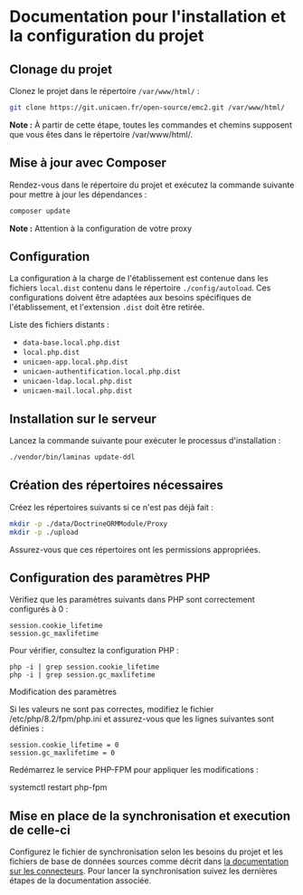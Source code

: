 # Documentation pour l'installation et la configuration du projet

## Clonage du projet

Clonez le projet dans le répertoire `/var/www/html/` :

```bash
git clone https://git.unicaen.fr/open-source/emc2.git /var/www/html/
```

**Note :** À partir de cette étape, toutes les commandes et chemins supposent que vous êtes dans le répertoire
/var/www/html/.

## Mise à jour avec Composer

Rendez-vous dans le répertoire du projet et exécutez la commande suivante pour mettre à jour les dépendances :

```bash
composer update
```

**Note :** Attention à la configuration de votre proxy

## Configuration

La configuration à la charge de l'établissement est contenue dans les fichiers `local.dist` contenu dans le répertoire
`./config/autoload`.
Ces configurations doivent être adaptées aux besoins spécifiques de l'établissement, et l'extension `.dist` doit être
retirée.

Liste des fichiers distants :

- `data-base.local.php.dist`
- `local.php.dist`
- `unicaen-app.local.php.dist`
- `unicaen-authentification.local.php.dist`
- `unicaen-ldap.local.php.dist`
- `unicaen-mail.local.php.dist`

## Installation sur le serveur

Lancez la commande suivante pour exécuter le processus d'installation :

```bash
./vendor/bin/laminas update-ddl
```

## Création des répertoires nécessaires

Créez les répertoires suivants si ce n'est pas déjà fait :

```bash
mkdir -p ./data/DoctrineORMModule/Proxy
mkdir -p ./upload
```

Assurez-vous que ces répertoires ont les permissions appropriées.

## Configuration des paramètres PHP

Vérifiez que les paramètres suivants dans PHP sont correctement configurés à 0 :

    session.cookie_lifetime
    session.gc_maxlifetime

Pour vérifier, consultez la configuration PHP :

    php -i | grep session.cookie_lifetime
    php -i | grep session.gc_maxlifetime

Modification des paramètres

Si les valeurs ne sont pas correctes, modifiez le fichier /etc/php/8.2/fpm/php.ini et assurez-vous que les lignes
suivantes sont définies :

    session.cookie_lifetime = 0
    session.gc_maxlifetime = 0

Redémarrez le service PHP-FPM pour appliquer les modifications :

systemctl restart php-fpm

## Mise en place de la synchronisation et execution de celle-ci

Configurez le fichier de synchronisation selon les besoins du projet et les fichiers de base de données sources comme
décrit dans [la documentation sur les connecteurs](connecteur.md).
Pour lancer la synchronisation suivez les dernières étapes de la documentation associée.
